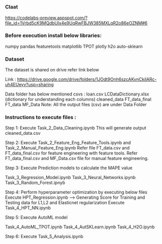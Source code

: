 #

### Claat

https://codelabs-preview.appspot.com/?file_id=1Vrbd5cK9MQdbUIx4e9UqRwFBJW385MXLqR2o86eOZNM#6


### Before execution install below libraries:

numpy
pandas
featuretools
matplotlib
TPOT
plotly
h2o
auto-sklearn

### Dataset

The dataset is shared on drive refer link below

Link : https://drive.google.com/drive/folders/1JOdt9Onh6szcAKvnCkilARc-uh4EUeyv?usp=sharing

Data folder has below mentioned csvs :
loan.csv
LCDataDictionary.xlsx (dictionary for understanding each columns)
cleaned_data
FT_data_final
FT_data
MF_Data
Note: All the output files (csv) are under Data Folder

### Instructions to execute files :
Step 1: Execute Task_2_Data_Cleaning.ipynb This will generate output cleaned_data.csv

Step 2: Execute Task_2_Feature_Eng_Feature_Tools.ipynb and Task_2_Manual_Feature_Eng.ipynb 
Refer file FT_data.csv and FT_data_final.csv for feature engineering with feature tools. 
Refer FT_data_final.csv and MF_Data.csv file for manual feature engineering.

Step 3: Execute Prediction models to calculate the MAPE value

Task_3_Regression_Model.ipynb
Task_3_Neural_Networks.ipynb
Task_3_Random_Forest.ipnyb

Step 4: Perform hyperparameter optimization by executing below files
Execute HPT_Regression.ipynb --> Generating Score for Training and Testing data for L1,L2 and Elasticnet regularization
Execute Task_4_HPT_NN.ipynb

Step 5: Execute AutoML model

Task_4_AutoML_TPOT.ipynb
Task_4_AutSKLearn.ipynb
Task_4_H2O.ipynb

Step 6: Execute Task_5_Analysis.ipynb
